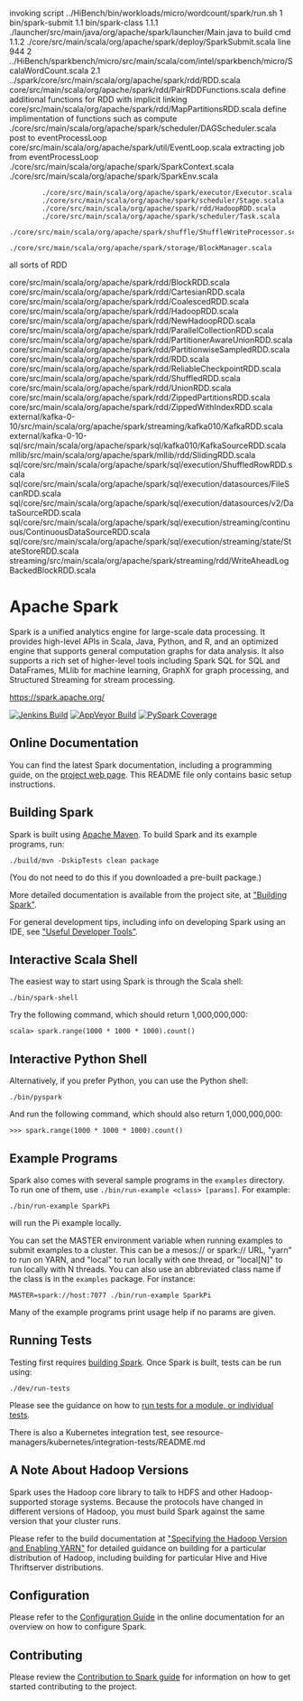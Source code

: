 invoking script 
../HiBench/bin/workloads/micro/wordcount/spark/run.sh
1 bin/spark-submit
	1.1 bin/spark-class
		1.1.1 ./launcher/src/main/java/org/apache/spark/launcher/Main.java to build cmd
		1.1.2 ./core/src/main/scala/org/apache/spark/deploy/SparkSubmit.scala  line  944
2 ../HiBench/sparkbench/micro/src/main/scala/com/intel/sparkbench/micro/ScalaWordCount.scala
	2.1 ../spark/core/src/main/scala/org/apache/spark/rdd/RDD.scala 
			core/src/main/scala/org/apache/spark/rdd/PairRDDFunctions.scala define additional functions for RDD with implicit linking
			core/src/main/scala/org/apache/spark/rdd/MapPartitionsRDD.scala define implimentation of functions such as compute
			./core/src/main/scala/org/apache/spark/scheduler/DAGScheduler.scala  post to eventProcessLoop
			core/src/main/scala/org/apache/spark/util/EventLoop.scala  extracting job from eventProcessLoop
			./core/src/main/scala/org/apache/spark/SparkContext.scala
			./core/src/main/scala/org/apache/spark/SparkEnv.scala

			./core/src/main/scala/org/apache/spark/executor/Executor.scala
			./core/src/main/scala/org/apache/spark/scheduler/Stage.scala
			./core/src/main/scala/org/apache/spark/rdd/HadoopRDD.scala
			./core/src/main/scala/org/apache/spark/scheduler/Task.scala
			./core/src/main/scala/org/apache/spark/shuffle/ShuffleWriteProcessor.scala
			./core/src/main/scala/org/apache/spark/storage/BlockManager.scala

all sorts of RDD

core/src/main/scala/org/apache/spark/rdd/BlockRDD.scala
core/src/main/scala/org/apache/spark/rdd/CartesianRDD.scala
core/src/main/scala/org/apache/spark/rdd/CoalescedRDD.scala
core/src/main/scala/org/apache/spark/rdd/HadoopRDD.scala
core/src/main/scala/org/apache/spark/rdd/NewHadoopRDD.scala
core/src/main/scala/org/apache/spark/rdd/ParallelCollectionRDD.scala
core/src/main/scala/org/apache/spark/rdd/PartitionerAwareUnionRDD.scala
core/src/main/scala/org/apache/spark/rdd/PartitionwiseSampledRDD.scala
core/src/main/scala/org/apache/spark/rdd/RDD.scala
core/src/main/scala/org/apache/spark/rdd/ReliableCheckpointRDD.scala
core/src/main/scala/org/apache/spark/rdd/ShuffledRDD.scala
core/src/main/scala/org/apache/spark/rdd/UnionRDD.scala
core/src/main/scala/org/apache/spark/rdd/ZippedPartitionsRDD.scala
core/src/main/scala/org/apache/spark/rdd/ZippedWithIndexRDD.scala
external/kafka-0-10/src/main/scala/org/apache/spark/streaming/kafka010/KafkaRDD.scala
external/kafka-0-10-sql/src/main/scala/org/apache/spark/sql/kafka010/KafkaSourceRDD.scala
mllib/src/main/scala/org/apache/spark/mllib/rdd/SlidingRDD.scala
sql/core/src/main/scala/org/apache/spark/sql/execution/ShuffledRowRDD.scala
sql/core/src/main/scala/org/apache/spark/sql/execution/datasources/FileScanRDD.scala
sql/core/src/main/scala/org/apache/spark/sql/execution/datasources/v2/DataSourceRDD.scala
sql/core/src/main/scala/org/apache/spark/sql/execution/streaming/continuous/ContinuousDataSourceRDD.scala
sql/core/src/main/scala/org/apache/spark/sql/execution/streaming/state/StateStoreRDD.scala
streaming/src/main/scala/org/apache/spark/streaming/rdd/WriteAheadLogBackedBlockRDD.scala


# Apache Spark

Spark is a unified analytics engine for large-scale data processing. It provides
high-level APIs in Scala, Java, Python, and R, and an optimized engine that
supports general computation graphs for data analysis. It also supports a
rich set of higher-level tools including Spark SQL for SQL and DataFrames,
MLlib for machine learning, GraphX for graph processing,
and Structured Streaming for stream processing.

<https://spark.apache.org/>

[![Jenkins Build](https://amplab.cs.berkeley.edu/jenkins/job/spark-master-test-sbt-hadoop-2.7-hive-2.3/badge/icon)](https://amplab.cs.berkeley.edu/jenkins/job/spark-master-test-sbt-hadoop-2.7-hive-2.3)
[![AppVeyor Build](https://img.shields.io/appveyor/ci/ApacheSoftwareFoundation/spark/master.svg?style=plastic&logo=appveyor)](https://ci.appveyor.com/project/ApacheSoftwareFoundation/spark)
[![PySpark Coverage](https://img.shields.io/badge/dynamic/xml.svg?label=pyspark%20coverage&url=https%3A%2F%2Fspark-test.github.io%2Fpyspark-coverage-site&query=%2Fhtml%2Fbody%2Fdiv%5B1%5D%2Fdiv%2Fh1%2Fspan&colorB=brightgreen&style=plastic)](https://spark-test.github.io/pyspark-coverage-site)


## Online Documentation

You can find the latest Spark documentation, including a programming
guide, on the [project web page](https://spark.apache.org/documentation.html).
This README file only contains basic setup instructions.

## Building Spark

Spark is built using [Apache Maven](https://maven.apache.org/).
To build Spark and its example programs, run:

    ./build/mvn -DskipTests clean package

(You do not need to do this if you downloaded a pre-built package.)

More detailed documentation is available from the project site, at
["Building Spark"](https://spark.apache.org/docs/latest/building-spark.html).

For general development tips, including info on developing Spark using an IDE, see ["Useful Developer Tools"](https://spark.apache.org/developer-tools.html).

## Interactive Scala Shell

The easiest way to start using Spark is through the Scala shell:

    ./bin/spark-shell

Try the following command, which should return 1,000,000,000:

    scala> spark.range(1000 * 1000 * 1000).count()

## Interactive Python Shell

Alternatively, if you prefer Python, you can use the Python shell:

    ./bin/pyspark

And run the following command, which should also return 1,000,000,000:

    >>> spark.range(1000 * 1000 * 1000).count()

## Example Programs

Spark also comes with several sample programs in the `examples` directory.
To run one of them, use `./bin/run-example <class> [params]`. For example:

    ./bin/run-example SparkPi

will run the Pi example locally.

You can set the MASTER environment variable when running examples to submit
examples to a cluster. This can be a mesos:// or spark:// URL,
"yarn" to run on YARN, and "local" to run
locally with one thread, or "local[N]" to run locally with N threads. You
can also use an abbreviated class name if the class is in the `examples`
package. For instance:

    MASTER=spark://host:7077 ./bin/run-example SparkPi

Many of the example programs print usage help if no params are given.

## Running Tests

Testing first requires [building Spark](#building-spark). Once Spark is built, tests
can be run using:

    ./dev/run-tests

Please see the guidance on how to
[run tests for a module, or individual tests](https://spark.apache.org/developer-tools.html#individual-tests).

There is also a Kubernetes integration test, see resource-managers/kubernetes/integration-tests/README.md

## A Note About Hadoop Versions

Spark uses the Hadoop core library to talk to HDFS and other Hadoop-supported
storage systems. Because the protocols have changed in different versions of
Hadoop, you must build Spark against the same version that your cluster runs.

Please refer to the build documentation at
["Specifying the Hadoop Version and Enabling YARN"](https://spark.apache.org/docs/latest/building-spark.html#specifying-the-hadoop-version-and-enabling-yarn)
for detailed guidance on building for a particular distribution of Hadoop, including
building for particular Hive and Hive Thriftserver distributions.

## Configuration

Please refer to the [Configuration Guide](https://spark.apache.org/docs/latest/configuration.html)
in the online documentation for an overview on how to configure Spark.

## Contributing

Please review the [Contribution to Spark guide](https://spark.apache.org/contributing.html)
for information on how to get started contributing to the project.
